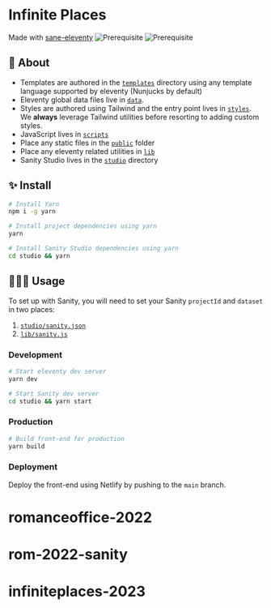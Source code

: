 # Infinite Places

Made with [sane-eleventy](https://github.com/selfawarestudio/sane-eleventy) ![Prerequisite](https://img.shields.io/badge/node-12.18.2-red.svg) ![Prerequisite](https://img.shields.io/badge/yarn-1.22.4-blue.svg)

## 📖 About

- Templates are authored in the [`templates`](templates) directory using any template language supported by eleventy (Nunjucks by default)
- Eleventy global data files live in [`data`](data).
- Styles are authored using Tailwind and the entry point lives in [`styles`](styles/index.css). We **always** leverage Tailwind utilities before resorting to adding custom styles.
- JavaScript lives in [`scripts`](scripts)
- Place any static files in the [`public`](public) folder
- Place any eleventy related utilities in [`lib`](lib)
- Sanity Studio lives in the [`studio`](studio) directory

## ✨ Install

```sh
# Install Yarn
npm i -g yarn

# Install project dependencies using yarn
yarn

# Install Sanity Studio dependencies using yarn
cd studio && yarn
```

## 👩🏻‍💻 Usage

To set up with Sanity, you will need to set your Sanity `projectId` and `dataset` in two places:

1. [`studio/sanity.json`](studio/sanity.json)
2. [`lib/sanity.js`](lib/sanity.js)

### Development

```sh
# Start eleventy dev server
yarn dev

# Start Sanity dev server
cd studio && yarn start
```

### Production

```sh
# Build front-end for production
yarn build
```

### Deployment

Deploy the front-end using Netlify by pushing to the `main` branch.
# romanceoffice-2022
# rom-2022-sanity
# infiniteplaces-2023
